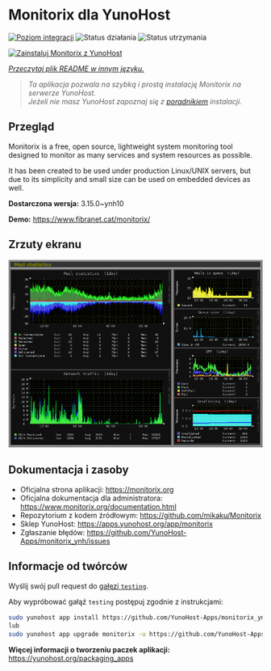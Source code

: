 <!--
To README zostało automatycznie wygenerowane przez <https://github.com/YunoHost/apps/tree/master/tools/readme_generator>
Nie powinno być ono edytowane ręcznie.
-->

# Monitorix dla YunoHost

[![Poziom integracji](https://apps.yunohost.org/badge/integration/monitorix)](https://ci-apps.yunohost.org/ci/apps/monitorix/)
![Status działania](https://apps.yunohost.org/badge/state/monitorix)
![Status utrzymania](https://apps.yunohost.org/badge/maintained/monitorix)

[![Zainstaluj Monitorix z YunoHost](https://install-app.yunohost.org/install-with-yunohost.svg)](https://install-app.yunohost.org/?app=monitorix)

*[Przeczytaj plik README w innym języku.](./ALL_README.md)*

> *Ta aplikacja pozwala na szybką i prostą instalację Monitorix na serwerze YunoHost.*  
> *Jeżeli nie masz YunoHost zapoznaj się z [poradnikiem](https://yunohost.org/install) instalacji.*

## Przegląd

Monitorix is a free, open source, lightweight system monitoring tool designed to monitor as many services and system resources as possible.

It has been created to be used under production Linux/UNIX servers, but due to its simplicity and small size can be used on embedded devices as well.


**Dostarczona wersja:** 3.15.0~ynh10

**Demo:** <https://www.fibranet.cat/monitorix/>

## Zrzuty ekranu

![Zrzut ekranu z Monitorix](./doc/screenshots/mail.png)

## Dokumentacja i zasoby

- Oficjalna strona aplikacji: <https://monitorix.org>
- Oficjalna dokumentacja dla administratora: <https://www.monitorix.org/documentation.html>
- Repozytorium z kodem źródłowym: <https://github.com/mikaku/Monitorix>
- Sklep YunoHost: <https://apps.yunohost.org/app/monitorix>
- Zgłaszanie błędów: <https://github.com/YunoHost-Apps/monitorix_ynh/issues>

## Informacje od twórców

Wyślij swój pull request do [gałęzi `testing`](https://github.com/YunoHost-Apps/monitorix_ynh/tree/testing).

Aby wypróbować gałąź `testing` postępuj zgodnie z instrukcjami:

```bash
sudo yunohost app install https://github.com/YunoHost-Apps/monitorix_ynh/tree/testing --debug
lub
sudo yunohost app upgrade monitorix -u https://github.com/YunoHost-Apps/monitorix_ynh/tree/testing --debug
```

**Więcej informacji o tworzeniu paczek aplikacji:** <https://yunohost.org/packaging_apps>

